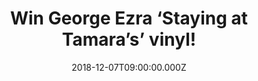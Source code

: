 ---
campaign-uuid: "c-53f4d3ac-3b17-4660-a62c-de54f36c37a9"
type: "Preview"
category: "Music"
date: "2018-12-07T09:00:00.000Z"
end-date: "2019-01-07T23:59:00.000Z"
disable-form: false
is_promoted: false
has_entry_page: true
title: "Win George Ezra ‘Staying at Tamara’s’ vinyl!"
competition-description: "<p>George Ezra returns with his highly anticipated sophomore\
  \ album Staying At Tamara’s. Three years after the release of his 4x platinum, number\
  \ one debut album Wanted On Voyage, George returns with a collection of “songs about\
  \ escapism, dreaming, anxieties and love. We are giving away his brand new album\
  \ on vinyl edition to one of our lucky members!</p>\r\n<p>Want to enjoy George Ezra’\
  s new tunes? Click below for a chance to win!</p>"
hero-header: "Win George Ezra ‘Staying at Tamara’s’ vinyl!"
terms-confirmation: "N/A"
banner-img: "https://assets.expresslyapp.com/asset-ee6fdea3-ac5f-4e52-8f6a-f5f8d8de73f6.jpg"
logo-left-href: "aaa.nme.com"
logo-left-image: "https://assets.expresslyapp.com/asset-7f33606e-8be5-4127-8da5-b3704e03589f.jpg"
logo-left-title: "NME AAA"
bg-image-hero: "https://assets.expresslyapp.com/asset-5668fc72-be99-4a55-9e6a-303feac9560d.jpg"
bg-image-first: "https://assets.expresslyapp.com/asset-3ebc479a-cb70-46d7-a0ee-45bf076692fe.jpg"
section1-content: "<p>Uninhibited, feel-good new single ‘Paradise’ previews the new\
  \ album and is available now to stream and download Just like Wanted On Voyage,\
  \ Staying At Tamara’s was written, created and inspired by George’s travels, including\
  \ spells on the Isle of Skye; at a pig farm in Norfolk; in a former cornflour shed\
  \ in Kent; a converted cow shed in north Wales; and in an Airbnb in Barcelona owned\
  \ by the Tamara of the album’s title. The result is a finger-snapping, brass-blaring,\
  \ wind-in-the-hair album that shines with positivity and encouragement, alongside\
  \ moments of more subdued reflection.</p>\r\n<p>This album is a MUST! Enter the\
  \ form below for a chance to win and it could be coming home with you! Good luck!</p>"
entry-title: "Win George Ezra ‘Staying at Tamara’s’ vinyl!"
entry-content: "Enter the draw to win George Ezra ‘Staying at Tamara’s’ vinyl by completing\
  \ the form below before 23:59 on 7th of January 2019."
has-winner: false
prize-description: "George Ezra ‘Staying at Tamara’s’ vinyl."
special-conditions: "Multiple entries are allowed up to one every day.\r\nThis competition\
  \ is also available on: http://club.expressly.io/competitons/george-ezra-tamara-vinyl"
country-restrictions:
- "GB"
---